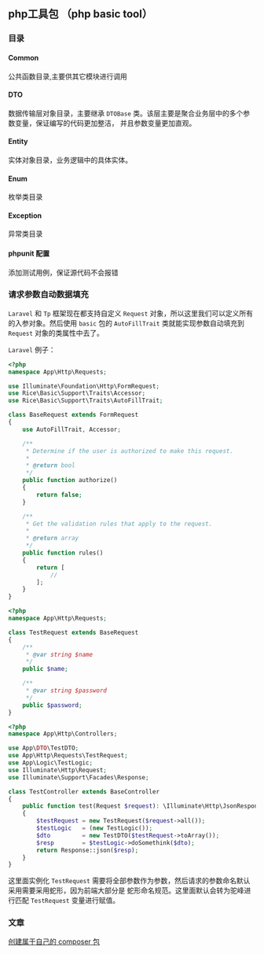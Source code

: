 ## php工具包 （php basic tool）

### 目录

#### Common
公共函数目录,主要供其它模块进行调用

#### DTO
数据传输层对象目录，主要继承 `DTOBase` 类。该层主要是聚合业务层中的多个参数变量，保证编写的代码更加整洁，
并且参数变量更加直观。

#### Entity
实体对象目录，业务逻辑中的具体实体。

#### Enum
枚举类目录

#### Exception
异常类目录

#### phpunit 配置
添加测试用例，保证源代码不会报错

### 请求参数自动数据填充
`Laravel` 和 `Tp` 框架现在都支持自定义 `Request` 对象，所以这里我们可以定义所有的入参对象。然后使用 `basic`
 包的 `AutoFillTrait` 类就能实现参数自动填充到 `Request` 对象的类属性中去了。
 
`Laravel` 例子：

```php
<?php
namespace App\Http\Requests;

use Illuminate\Foundation\Http\FormRequest;
use Rice\Basic\Support\Traits\Accessor;
use Rice\Basic\Support\Traits\AutoFillTrait;

class BaseRequest extends FormRequest
{
    use AutoFillTrait, Accessor;

    /**
     * Determine if the user is authorized to make this request.
     *
     * @return bool
     */
    public function authorize()
    {
        return false;
    }

    /**
     * Get the validation rules that apply to the request.
     *
     * @return array
     */
    public function rules()
    {
        return [
            //
        ];
    }
}
```

```php
<?php
namespace App\Http\Requests;

class TestRequest extends BaseRequest
{
    /**
     * @var string $name
     */
    public $name;

    /**
     * @var string $password
     */
    public $password;
}
```

```php
<?php
namespace App\Http\Controllers;

use App\DTO\TestDTO;
use App\Http\Requests\TestRequest;
use App\Logic\TestLogic;
use Illuminate\Http\Request;
use Illuminate\Support\Facades\Response;

class TestController extends BaseController
{
    public function test(Request $request): \Illuminate\Http\JsonResponse
    {
        $testRequest = new TestRequest($request->all());
        $testLogic   = (new TestLogic());
        $dto         = new TestDTO($testRequest->toArray());
        $resp        = $testLogic->doSomethink($dto);
        return Response::json($resp);
    }
}
```

这里面实例化 `TestRequest` 需要将全部参数作为参数，然后请求的参数命名默认采用需要采用蛇形，因为前端大部分是
蛇形命名规范。这里面默认会转为驼峰进行匹配 `TestRequest` 变量进行赋值。

### 文章

[创建属于自己的 composer 包](https://dmf-code.github.io/posts/54650cde2a44/)



